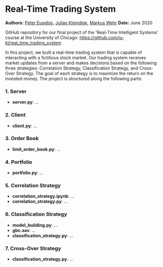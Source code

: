 # Real-Time Trading System

**Authors:** [Peter Eusebio](https://github.com/Pete-Best/), [Julian Kleindiek](https://github.com/ju-kl/), [Markus Wehr](https://github.com/markuswehr/)
**Date:** June 2020

GitHub repository for our final project of the 'Real-Time Intelligent Systems' course at the University of Chicago: https://github.com/ju-kl/real_time_trading_system

In this project, we built a real-time trading system that is capable of interacting with a fictitious stock market. Our trading system receives  market updates from a server and makes decisions based on the following three strategies: Correlation Strategy, Classification Strategy, and Cross-Over Strategy. The goal of each strategy is to maximize the return on the invested money. The project is structured along the following parts:

### 1. Server
- **server.py**: ...

### 2. Client
- **client.py**: ...

### 3. Order Book
- **limit_order_book.py**: ...

### 4. Portfolio
- **portfolio.py**: ...

### 5. Correlation Strategy
- **correlation_strategy.ipynb**: ...
- **correlation_strategy.py**: ...

### 6. Classification Strategy
- **model_building.py**: ...
- **gbc.sav**: ...
- **classification_strategy.py**: ...

### 7. Cross-Over Strategy
- **classification_strategy.py**: ...
